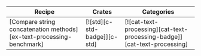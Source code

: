 | Recipe | Crates | Categories |
|--------|--------|------------|
| [Compare string concatenation methods][ex-text-processing-benchmark] | [![std][c-std-badge]][c-std] | [![cat-text-processing][cat-text-processing-badge]][cat-text-processing] |

<div class="hidden">
</div>
